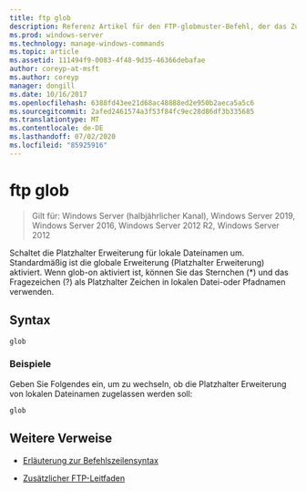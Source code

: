 ```yaml
---
title: ftp glob
description: Referenz Artikel für den FTP-globmuster-Befehl, der das Zulassen von Platzhalter Erweiterungen für lokale Dateinamen schaltet.
ms.prod: windows-server
ms.technology: manage-windows-commands
ms.topic: article
ms.assetid: 111494f9-0083-4f48-9d35-46366debafae
author: coreyp-at-msft
ms.author: coreyp
manager: dongill
ms.date: 10/16/2017
ms.openlocfilehash: 6388fd43ee21d68ac48888ed2e950b2aeca5a5c6
ms.sourcegitcommit: 2afed2461574a3f53f84fc9ec28d86df3b335685
ms.translationtype: MT
ms.contentlocale: de-DE
ms.lasthandoff: 07/02/2020
ms.locfileid: "85925916"
---
```

# <a name="ftp-glob"></a>ftp glob

> Gilt für: Windows Server (halbjährlicher Kanal), Windows Server 2019, Windows Server 2016, Windows Server 2012 R2, Windows Server 2012

Schaltet die Platzhalter Erweiterung für lokale Dateinamen um. Standardmäßig ist die globale Erweiterung (Platzhalter Erweiterung) aktiviert. Wenn glob-on aktiviert ist, können Sie das Sternchen (*) und das Fragezeichen (?) als Platzhalter Zeichen in lokalen Datei-oder Pfadnamen verwenden.

## <a name="syntax"></a>Syntax

```
glob
```

### <a name="examples"></a>Beispiele

Geben Sie Folgendes ein, um zu wechseln, ob die Platzhalter Erweiterung von lokalen Dateinamen zugelassen werden soll:

```
glob
```

## <a name="additional-references"></a>Weitere Verweise

- [Erläuterung zur Befehlszeilensyntax](command-line-syntax-key.md)

- [Zusätzlicher FTP-Leitfaden](https://docs.microsoft.com/previous-versions/orphan-topics/ws.10/cc756013(v=ws.10))
